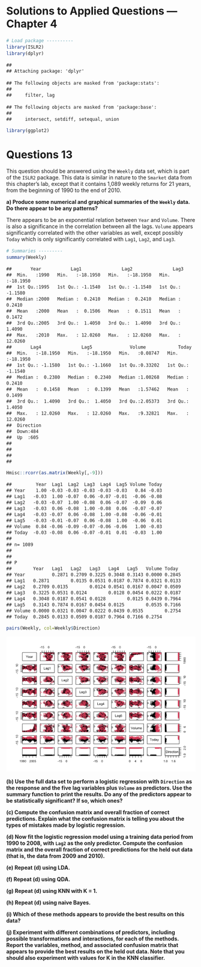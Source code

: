 Solutions to Applied Questions — Chapter 4
================

``` r
# Load package ----------
library(ISLR2)
library(dplyr)
```

    ## 
    ## Attaching package: 'dplyr'

    ## The following objects are masked from 'package:stats':
    ## 
    ##     filter, lag

    ## The following objects are masked from 'package:base':
    ## 
    ##     intersect, setdiff, setequal, union

``` r
library(ggplot2)
```

# Questions 13

This question should be answered using the `Weekly` data set, which is
part of the `ISLR2` package. This data is similar in nature to the
`Smarket` data from this chapter’s lab, except that it contains 1,089
weekly returns for 21 years, from the beginning of 1990 to the end of
2010.

**a) Produce some numerical and graphical summaries of the `Weekly`
data. Do there appear to be any patterns?**

There appears to be an exponential relation between `Year` and `Volume`.
There is also a significance in the correlation between all the lags.
`Volume` appears significantly correlated with the other variables as
well, except possibly `Today` which is only significantly correlated
with `Lag1`, `Lag2`, and `Lag3`.

``` r
# Summaries ---------
summary(Weekly)
```

    ##       Year           Lag1               Lag2               Lag3         
    ##  Min.   :1990   Min.   :-18.1950   Min.   :-18.1950   Min.   :-18.1950  
    ##  1st Qu.:1995   1st Qu.: -1.1540   1st Qu.: -1.1540   1st Qu.: -1.1580  
    ##  Median :2000   Median :  0.2410   Median :  0.2410   Median :  0.2410  
    ##  Mean   :2000   Mean   :  0.1506   Mean   :  0.1511   Mean   :  0.1472  
    ##  3rd Qu.:2005   3rd Qu.:  1.4050   3rd Qu.:  1.4090   3rd Qu.:  1.4090  
    ##  Max.   :2010   Max.   : 12.0260   Max.   : 12.0260   Max.   : 12.0260  
    ##       Lag4               Lag5              Volume            Today         
    ##  Min.   :-18.1950   Min.   :-18.1950   Min.   :0.08747   Min.   :-18.1950  
    ##  1st Qu.: -1.1580   1st Qu.: -1.1660   1st Qu.:0.33202   1st Qu.: -1.1540  
    ##  Median :  0.2380   Median :  0.2340   Median :1.00268   Median :  0.2410  
    ##  Mean   :  0.1458   Mean   :  0.1399   Mean   :1.57462   Mean   :  0.1499  
    ##  3rd Qu.:  1.4090   3rd Qu.:  1.4050   3rd Qu.:2.05373   3rd Qu.:  1.4050  
    ##  Max.   : 12.0260   Max.   : 12.0260   Max.   :9.32821   Max.   : 12.0260  
    ##  Direction 
    ##  Down:484  
    ##  Up  :605  
    ##            
    ##            
    ##            
    ## 

``` r
Hmisc::rcorr(as.matrix(Weekly[,-9]))
```

    ##         Year  Lag1  Lag2  Lag3  Lag4  Lag5 Volume Today
    ## Year    1.00 -0.03 -0.03 -0.03 -0.03 -0.03   0.84 -0.03
    ## Lag1   -0.03  1.00 -0.07  0.06 -0.07 -0.01  -0.06 -0.08
    ## Lag2   -0.03 -0.07  1.00 -0.08  0.06 -0.07  -0.09  0.06
    ## Lag3   -0.03  0.06 -0.08  1.00 -0.08  0.06  -0.07 -0.07
    ## Lag4   -0.03 -0.07  0.06 -0.08  1.00 -0.08  -0.06 -0.01
    ## Lag5   -0.03 -0.01 -0.07  0.06 -0.08  1.00  -0.06  0.01
    ## Volume  0.84 -0.06 -0.09 -0.07 -0.06 -0.06   1.00 -0.03
    ## Today  -0.03 -0.08  0.06 -0.07 -0.01  0.01  -0.03  1.00
    ## 
    ## n= 1089 
    ## 
    ## 
    ## P
    ##        Year   Lag1   Lag2   Lag3   Lag4   Lag5   Volume Today 
    ## Year          0.2871 0.2709 0.3225 0.3048 0.3143 0.0000 0.2845
    ## Lag1   0.2871        0.0135 0.0531 0.0187 0.7874 0.0321 0.0133
    ## Lag2   0.2709 0.0135        0.0124 0.0541 0.0167 0.0047 0.0509
    ## Lag3   0.3225 0.0531 0.0124        0.0128 0.0454 0.0222 0.0187
    ## Lag4   0.3048 0.0187 0.0541 0.0128        0.0125 0.0439 0.7964
    ## Lag5   0.3143 0.7874 0.0167 0.0454 0.0125        0.0535 0.7166
    ## Volume 0.0000 0.0321 0.0047 0.0222 0.0439 0.0535        0.2754
    ## Today  0.2845 0.0133 0.0509 0.0187 0.7964 0.7166 0.2754

``` r
pairs(Weekly, col=Weekly$Direction)
```

![](Solutions_files/figure-gfm/unnamed-chunk-2-1.png)<!-- -->

**(b) Use the full data set to perform a logistic regression with
`Direction` as the response and the five lag variables plus `Volume` as
predictors. Use the summary function to print the results. Do any of the
predictors appear to be statistically significant? If so, which ones?**

**(c) Compute the confusion matrix and overall fraction of correct
predictions. Explain what the confusion matrix is telling you about the
types of mistakes made by logistic regression.**

**(d) Now fit the logistic regression model using a training data period
from 1990 to 2008, with `Lag2` as the only predictor. Compute the
confusion matrix and the overall fraction of correct predictions for the
held out data (that is, the data from 2009 and 2010).**

**(e) Repeat (d) using LDA.**

**(f) Repeat (d) using QDA.**

**(g) Repeat (d) using KNN with K = 1.**

**(h) Repeat (d) using naive Bayes.**

**(i) Which of these methods appears to provide the best results on this
data?**

**(j) Experiment with different combinations of predictors, including
possible transformations and interactions, for each of the methods.
Report the variables, method, and associated confusion matrix that
appears to provide the best results on the held out data. Note that you
should also experiment with values for K in the KNN classifier.**
